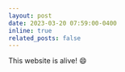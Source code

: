 ```yaml
---
layout: post
date: 2023-03-20 07:59:00-0400
inline: true
related_posts: false
---
```


This website is alive! :smile: